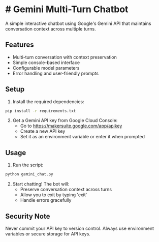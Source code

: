 # # Gemini Multi-Turn Chatbot

A simple interactive chatbot using Google's Gemini API that maintains conversation context across multiple turns.

## Features

- Multi-turn conversation with context preservation
- Simple console-based interface
- Configurable model parameters
- Error handling and user-friendly prompts

## Setup

1. Install the required dependencies:
```bash
pip install -r requirements.txt
```

2. Get a Gemini API key from Google Cloud Console:
   - Go to https://makersuite.google.com/app/apikey
   - Create a new API key
   - Set it as an environment variable or enter it when prompted

## Usage

1. Run the script:
```bash
python gemini_chat.py
```

2. Start chatting! The bot will:
   - Preserve conversation context across turns
   - Allow you to exit by typing 'exit'
   - Handle errors gracefully

## Security Note

Never commit your API key to version control. Always use environment variables or secure storage for API keys.
